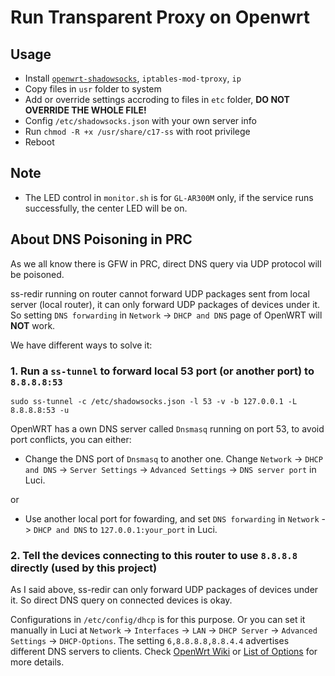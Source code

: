 # Run Transparent Proxy on Openwrt

## Usage

- Install [`openwrt-shadowsocks`](https://github.com/shadowsocks/openwrt-shadowsocks), `iptables-mod-tproxy`, `ip`
- Copy files in `usr` folder to system
- Add or override settings accroding to files in `etc` folder, **DO NOT OVERRIDE THE WHOLE FILE!**
- Config `/etc/shadowsocks.json` with your own server info
- Run `chmod -R +x /usr/share/c17-ss` with root privilege
- Reboot

## Note

- The LED control in `monitor.sh` is for `GL-AR300M` only, if the service runs successfully, the center LED will be on.

## About DNS Poisoning in PRC

As we all know there is GFW in PRC, direct DNS query via UDP protocol will be poisoned.

ss-redir running on router cannot forward UDP packages sent from local server (local router), it can only forward UDP packages of devices under it. So setting `DNS forwarding` in `Network` -> `DHCP and DNS` page of OpenWRT will **NOT** work.

We have different ways to solve it:

### 1. Run a `ss-tunnel` to forward local 53 port (or another port) to `8.8.8.8:53`

`sudo ss-tunnel -c /etc/shadowsocks.json -l 53 -v -b 127.0.0.1 -L 8.8.8.8:53 -u`

OpenWRT has a own DNS server called `Dnsmasq` running on port 53, to avoid port conflicts, you can either:

- Change the DNS port of `Dnsmasq` to another one. Change  `Network` -> `DHCP and DNS` -> `Server Settings` -> `Advanced Settings` -> `DNS server port` in Luci.

or

- Use another local port for fowarding, and set `DNS forwarding` in `Network` -> `DHCP and DNS` to `127.0.0.1:your_port` in Luci.

### 2. Tell the devices connecting to this router to use `8.8.8.8` directly **(used by this project)**

As I said above, ss-redir can only forward UDP packages of devices under it. So direct DNS query on connected devices is okay.

Configurations in `/etc/config/dhcp` is for this purpose. Or you can set it manually in Luci at `Network` -> `Interfaces` -> `LAN` -> `DHCP Server` -> `Advanced Settings` -> `DHCP-Options`. The setting `6,8.8.8.8,8.8.4.4` advertises different DNS servers to clients. Check [OpenWrt Wiki](https://openwrt.org/docs/guide-user/base-system/dhcp) or [List of Options](http://www.networksorcery.com/enp/protocol/bootp/options.htm) for more details.